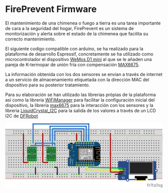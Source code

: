 # FirePrevent Firmware

El mantenimiento de una chimenea o fuego a tierra es una tarea importante de cara a la seguridad del hogar, FirePrevent es un sistema de monitorización y alerta sobre el estado de la chimenea que facilita su correcto mantenimiento.

El siguiente codigo compatible con arduino, se ha realizado para la plataforma de desarrollo Espressif, concretamente se ha utilizado como microcontrolador el dispositivo [WeMos D1 mini](http://www.wemos.cc/Products/d1_mini.html) al que se le añaden una pareja de K-termopar de unión fría con compensación [MAX6675](https://www.maximintegrated.com/en/products/analog/sensors-and-sensor-interface/MAX6675.html).

La información obtenida con los dos sensores se envian a través de internet a un servicio de almacenamiento etiquetada con la dirección MAC del dispositivo para su posterior tratamiento.

Para su elaboración se han utilizado las librerias própias de la plataforma así como la libreria [WiFiManager](https://github.com/tzapu/WiFiManager) para facilitar la configuración inicial del dispositivo, la libreria [max6675](https://github.com/adafruit/MAX6675-library) para la interacción con los sensores y la libreria [LiquidCrystal_I2C](https://github.com/fdebrabander/Arduino-LiquidCrystal-I2C-library) para la salida de los valores a través de un LCD I2C de [DFRobot](http://www.dfrobot.com/index.php)

![alt text](https://github.com/adomenech73/FirePrevent_firmware/raw/master/FirePrevent_bb.png "Sketch del dispositivo")
